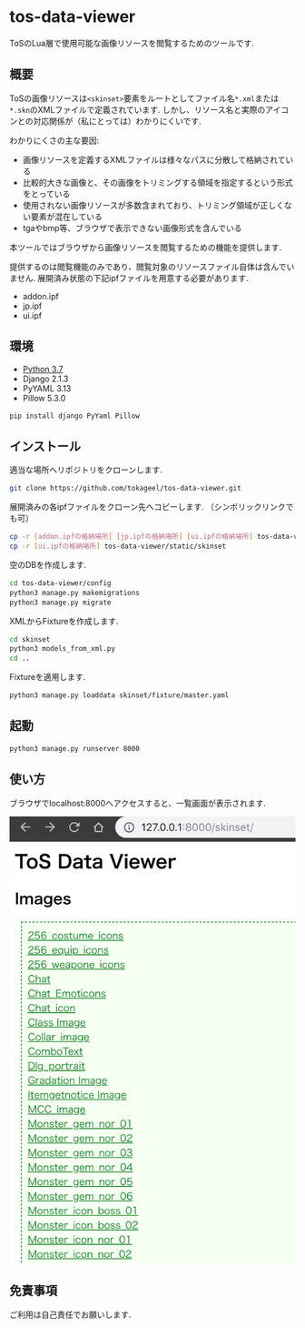 # tos-data-viewer
ToSのLua層で使用可能な画像リソースを閲覧するためのツールです.

## 概要
ToSの画像リソースは`<skinset>`要素をルートとしてファイル名`*.xml`または`*.skn`のXMLファイルで定義されています.
しかし、リソース名と実際のアイコンとの対応関係が（私にとっては）わかりにくいです.

わかりにくさの主な要因:
* 画像リソースを定義するXMLファイルは様々なパスに分散して格納されている
* 比較的大きな画像と、その画像をトリミングする領域を指定するという形式をとっている
* 使用されない画像リソースが多数含まれており、トリミング領域が正しくない要素が混在している
* tgaやbmp等、ブラウザで表示できない画像形式を含んでいる

本ツールではブラウザから画像リソースを閲覧するための機能を提供します.

提供するのは閲覧機能のみであり、閲覧対象のリソースファイル自体は含んでいません.
展開済み状態の下記ipfファイルを用意する必要があります.

* addon.ipf
* jp.ipf
* ui.ipf

## 環境
* [Python 3.7](https://www.python.org/)
* Django 2.1.3
* PyYAML 3.13
* Pillow 5.3.0 

```bash
pip install django PyYaml Pillow
```

## インストール

適当な場所へリポジトリをクローンします.
```bash
git clone https://github.com/tokageel/tos-data-viewer.git
```

展開済みの各ipfファイルをクローン先へコピーします.
（シンボリックリンクでも可）

```bash
cp -r [addon.ipfの格納場所] [jp.ipfの格納場所] [ui.ipfの格納場所] tos-data-viewer/data/
cp -r [ui.ipfの格納場所] tos-data-viewer/static/skinset
```

空のDBを作成します.

```bash
cd tos-data-viewer/config
python3 manage.py makemigrations
python3 manage.py migrate
```

XMLからFixtureを作成します.
```bash
cd skinset
python3 models_from_xml.py
cd ..
```

Fixtureを適用します.
```bash
python3 manage.py loaddata skinset/fixture/master.yaml
```

## 起動
```bash
python3 manage.py runserver 8000
```

## 使い方
ブラウザでlocalhost:8000へアクセスすると、一覧画面が表示されます.

![イメージ](./res/img_index.png)

## 免責事項
ご利用は自己責任でお願いします.
